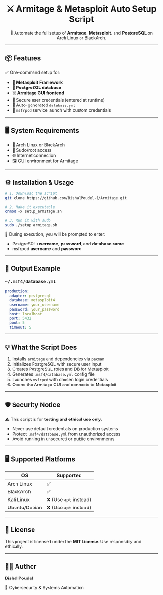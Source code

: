 <h1 align="center">⚔️ Armitage & Metasploit Auto Setup Script</h1>



<p align="center">
  🚀 Automate the full setup of <strong>Armitage</strong>, <strong>Metasploit</strong>, and <strong>PostgreSQL</strong> on Arch Linux or BlackArch.
</p>

---

## 📦 Features

✅ One-command setup for:
- 🧰 **Metasploit Framework**
- 💾 **PostgreSQL database**
- ☠️ **Armitage GUI frontend**
- 🔐 Secure user credentials (entered at runtime)
- 📂 Auto-generated `database.yml`
- 🔌 `msfrpcd` service launch with custom credentials

---

## 🖥️ System Requirements

- 🐧 Arch Linux or BlackArch
- 🔐 Sudo/root access
- 🌐 Internet connection
- 🖼️ GUI environment for Armitage

---

## ⚙️ Installation & Usage

```bash
# 1. Download the script
git clone https://github.com/BishalPoudel-1/Armitage.git

# 2. Make it executable
chmod +x setup_armitage.sh

# 3. Run it with sudo
sudo ./setup_armitage.sh
````

📝 During execution, you will be prompted to enter:

* PostgreSQL **username**, **password**, and **database name**
* msfrpcd **username** and **password**

---

## 📁 Output Example

### `~/.msf4/database.yml`

```yaml
production:
  adapter: postgresql
  database: metasploit4
  username: your_username
  password: your_password
  host: localhost
  port: 5432
  pool: 5
  timeout: 5
```

---

## 💡 What the Script Does

1. Installs `armitage` and dependencies via `pacman`
2. Initializes PostgreSQL with secure user input
3. Creates PostgreSQL roles and DB for Metasploit
4. Generates `.msf4/database.yml` config file
5. Launches `msfrpcd` with chosen login credentials
6. Opens the Armitage GUI and connects to Metasploit

---

## 🛡️ Security Notice

⚠️ This script is for **testing and ethical use only**.

* Never use default credentials on production systems
* Protect `.msf4/database.yml` from unauthorized access
* Avoid running in unsecured or public environments

---

## 🖥️ Supported Platforms

| OS            | Supported             |
| ------------- | --------------------- |
| Arch Linux    | ✅                     |
| BlackArch     | ✅                     |
| Kali Linux    | ❌ (Use `apt` instead) |
| Ubuntu/Debian | ❌ (Use `apt` instead) |

---

## 📜 License

This project is licensed under the **MIT License**. Use responsibly and ethically.

---

## 👨‍💻 Author

**Bishal Poudel**

💼 Cybersecurity & Systems Automation


